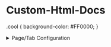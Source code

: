 # Custom-Html-Docs
.cool {
background-color: #FF0000;
}
<details closed>
<summary>Page/Tab Configuration</summary>
 #### Title
 
```html
 <title>Your Title Here</title>
```
</details>
